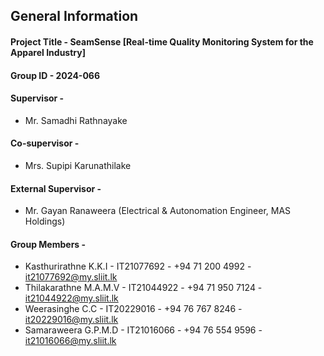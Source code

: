 ## General Information

#### Project Title - SeamSense [Real-time Quality Monitoring System for the Apparel Industry]

#### Group ID - 2024-066

#### Supervisor - 
* Mr. Samadhi Rathnayake

#### Co-supervisor - 
* Mrs. Supipi Karunathilake

#### External Supervisor - 
* Mr. Gayan Ranaweera (Electrical & Autonomation Engineer, MAS Holdings)

#### Group Members -
* Kasthurirathne K.K.I - IT21077692 - +94 71 200 4992 - it21077692@my.sliit.lk
* Thilakarathne M.A.M.V - IT21044922 - +94 71 950 7124 - it21044922@my.sliit.lk
* Weerasinghe C.C - IT20229016 - +94 76 767 8246 - it20229016@my.sliit.lk
* Samaraweera G.P.M.D - IT21016066 - +94 76 554 9596 - it21016066@my.sliit.lk
